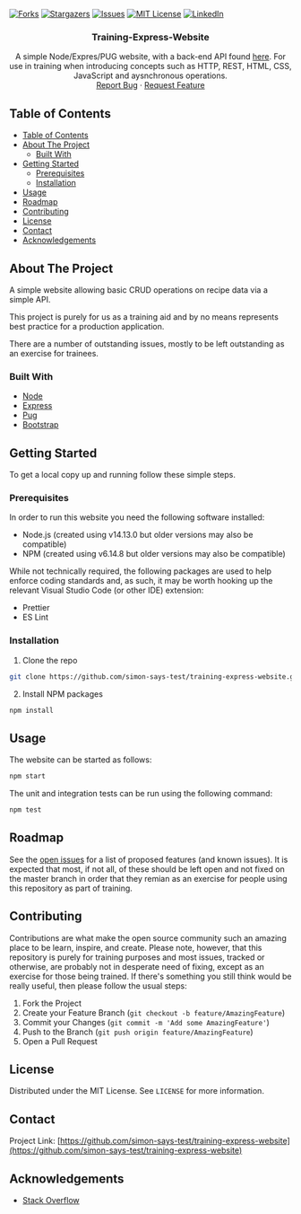 <!--
*** README.md based on https://github.com/othneildrew/Best-README-Template
-->

<!-- PROJECT SHIELDS -->

[![Forks][forks-shield]][forks-url]
[![Stargazers][stars-shield]][stars-url]
[![Issues][issues-shield]][issues-url]
[![MIT License][license-shield]][license-url]
[![LinkedIn][linkedin-shield]][linkedin-url]

<!-- PROJECT LOGO
<br />
<p align="center">
  <a href="https://github.com/simon-says-test/training-express-website">
    <img src="https://nodejs.org/static/images/logos/nodejs-new-pantone-black.ai" alt="Logo" width="122" height="75">
  </a>
-->
  <h3 align="center">Training-Express-Website</h3>

  <p align="center">
    A simple Node/Expres/PUG website, with a back-end API found <a href="https://github.com/simon-says-test/training-express-api-sql">here</a>. For use in training when introducing concepts such as HTTP, REST, HTML, CSS, JavaScript and aysnchronous operations. 
    <br />
    <a href="https://github.com/simon-says-test/training-express-website/issues">Report Bug</a>
    ·
    <a href="https://github.com/simon-says-test/training-express-website/issues">Request Feature</a>
  </p>
</p>

<!-- TABLE OF CONTENTS -->

## Table of Contents

- [Table of Contents](#table-of-contents)
- [About The Project](#about-the-project)
  - [Built With](#built-with)
- [Getting Started](#getting-started)
  - [Prerequisites](#prerequisites)
  - [Installation](#installation)
- [Usage](#usage)
- [Roadmap](#roadmap)
- [Contributing](#contributing)
- [License](#license)
- [Contact](#contact)
- [Acknowledgements](#acknowledgements)

<!-- ABOUT THE PROJECT -->

## About The Project

A simple website allowing basic CRUD operations on recipe data via a simple API.

This project is purely for us as a training aid and by no means represents best practice for a production application.

There are a number of outstanding issues, mostly to be left outstanding as an exercise for trainees.

### Built With

- [Node](https://nodejs.org/)
- [Express](https://expressjs.com/)
- [Pug](https://pugjs.org/)
- [Bootstrap](https://getbootstrap.com/)

<!-- GETTING STARTED -->

## Getting Started

To get a local copy up and running follow these simple steps.

### Prerequisites

In order to run this website you need the following software installed:

- Node.js (created using v14.13.0 but older versions may also be compatible)
- NPM (created using v6.14.8 but older versions may also be compatible)

While not technically required, the following packages are used to help enforce coding standards and, as such, it may be worth hooking up the relevant Visual Studio Code (or other IDE) extension:

- Prettier
- ES Lint

### Installation

1. Clone the repo

```sh
git clone https://github.com/simon-says-test/training-express-website.git
```

2. Install NPM packages

```sh
npm install
```

<!-- USAGE EXAMPLES -->

## Usage

The website can be started as follows:

```sh
npm start
```

The unit and integration tests can be run using the following command:

```sh
npm test
```

<!-- ROADMAP -->

## Roadmap

See the [open issues](https://github.com/simon-says-test/training-express-website/issues) for a list of proposed features (and known issues). It is expected that most, if not all, of these should be left open and not fixed on the master branch in order that they remian as an exercise for people using this repository as part of training.

<!-- CONTRIBUTING -->

## Contributing

Contributions are what make the open source community such an amazing place to be learn, inspire, and create. Please note, however, that this repository is purely for training purposes and most issues, tracked or otherwise, are probably not in desperate need of fixing, except as an exercise for those being trained. If there's something you still think would be really useful, then please follow the usual steps:

1. Fork the Project
2. Create your Feature Branch (`git checkout -b feature/AmazingFeature`)
3. Commit your Changes (`git commit -m 'Add some AmazingFeature'`)
4. Push to the Branch (`git push origin feature/AmazingFeature`)
5. Open a Pull Request

<!-- LICENSE -->

## License

Distributed under the MIT License. See `LICENSE` for more information.

<!-- CONTACT -->

## Contact

Project Link: [https://github.com/simon-says-test/training-express-website](https://github.com/simon-says-test/training-express-website)

<!-- ACKNOWLEDGEMENTS -->

## Acknowledgements

- [Stack Overflow](https://stackoverflow.com)

<!-- MARKDOWN LINKS & IMAGES -->
<!-- https://www.markdownguide.org/basic-syntax/#reference-style-links -->

[forks-shield]: https://img.shields.io/github/forks/simon-says-test/training-express-website?label=forks
[forks-url]: https://github.com/simon-says-test/training-express-website/network/members
[stars-shield]: https://img.shields.io/github/stars/simon-says-test/training-express-website
[stars-url]: https://github.com/simon-says-test/repo/stargazers
[issues-shield]: https://img.shields.io/github/issues/simon-says-test/training-express-website
[issues-url]: https://github.com/simon-says-test/repo/issues
[license-shield]: https://img.shields.io/github/license/simon-says-test/training-express-website
[license-url]: https://github.com/simon-says-test/repo/blob/master/LICENSE.txt
[linkedin-shield]: https://img.shields.io/badge/-LinkedIn-black.svg?style=flat-square&logo=linkedin&colorB=555
[linkedin-url]: https://linkedin.com/in/simon-thomas-5a521651
